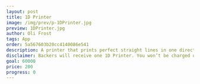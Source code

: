 ```yaml
---
layout: post
title: 1D Printer
image: /img/prev/p-1DPrinter.jpg
preview: 1DPrinter.jpg
author: Oli Frost
tags: App
order: 5a567603b20cc4140086e541
description: A printer that prints perfect straight lines in one direction only. Submitted by Brian Merritt.
disclaimer: Backers will receive one 1D Printer. You won’t be charged unless the goal is reached.
goal: 60000
price: 200
progress: 0
---
```


